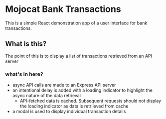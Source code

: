 # Mojocat Bank Transactions

This is a simple React demonstration app of a user interface for bank transactions. 

## What is this?

The point of this is to display a list of transactions retrieved from an API server 

### what's in here?

- async API calls are made to an Express API server
- an intentional delay is added with a loading indicator to highlight the async nature of the data retrieval
  - API-fetched data is cached. Subsequent requests should not display the loading indicator as data is retriieved from cache
- a modal is used to display individual transaction details
